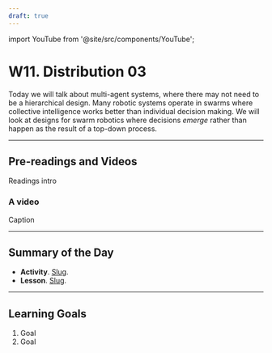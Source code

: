 ```yaml
---
draft: true
---
```


import YouTube from '@site/src/components/YouTube';


# W11. Distribution 03
Today we will talk about multi-agent systems, where there may not need to be a hierarchical design. Many robotic systems operate in swarms where collective intelligence works better than individual decision making. We will look at designs for swarm robotics where decisions *emerge* rather than happen as the result of a top-down process.

---
## Pre-readings and Videos
Readings intro

### A video
<YouTube id="id" />
Caption


---
## Summary of the Day

- **Activity**. [Slug](/teaching/activities/LINK.md).
- **Lesson**. [Slug](/teaching/lessons/LINK.md).

---
## Learning Goals
1. Goal
2. Goal
